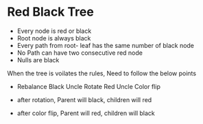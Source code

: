 # Red Black Tree

*   Every node is red or black
*   Root node is always black
*   Every path from root- leaf has the same number of black node
*   No Path can have two consecutive red node
*   Nulls are black 

When the tree is voilates the rules, Need to follow the below points
* Rebalance
       Black Uncle Rotate
       Red   Uncle Color flip

* after rotation, Parent will black, children will red
* after color flip, Parent will red, children will black